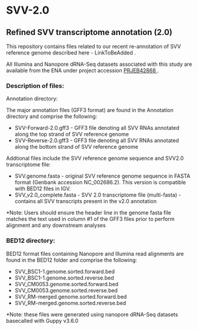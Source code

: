 # SVV-2.0 #
## Refined SVV transcriptome annotation (2.0) ##

This repository contains files related to our recent re-annotation of SVV reference genome described here - LinkToBeAdded .

All  Illumina and Nanopore dRNA-Seq datasets associated with this study are available from the ENA under project accession [ PRJEB42868 ](https://www.ebi.ac.uk/ena/browser/view/PRJEB42868).

### Description of files: ###

Annotation directory:

The major annotation files (GFF3 format) are found in the Annotation directory and comprise the following:

- SVV-Forward-2.0.gff3 - GFF3 file denoting all SVV RNAs annotated along the top strand of SVV reference genome
- SVV-Reverse-2.0.gff3 - GFF3 file denoting all SVV RNAs annotated along the bottom strand of SVV reference genome

Addtional files include the SVV reference genome sequence and SVV2.0 transcriptome file:

- SVV.genome.fasta - original SVV reference genome sequence in FASTA format (Genbank accession NC_002686.2). This version is compatible with BED12 files in IGV.
- SVV_v2.0_complete.fasta - SVV 2.0 transcriptome file (multi-fasta) - contains all SVV transcripts present in the v2.0 annotation

*Note: Users should ensure the header line in the genome fasta file matches the text used in column #1 of the GFF3 files prior to perform alignment and any downstream analyses

### BED12 directory: ###

BED12 format files containing Nanopore and Illumina read alignments are found in the BED12 folder and comprise the following:

- SVV_BSC1-1.genome.sorted.forward.bed
- SVV_BSC1-1.genome.sorted.reverse.bed
- SVV_CM0053.genome.sorted.forward.bed
- SVV_CM0053.genome.sorted.reverse.bed
- SVV_RM-merged.genome.sorted.forward.bed
- SVV_RM-merged.genome.sorted.reverse.bed

*Note: these files were generated using nanopore dRNA-Seq datasets basecalled with Guppy v3.6.0

